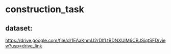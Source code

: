 # construction_task

## dataset: 
https://drive.google.com/file/d/1EAaKnmU2rDlfLtBDNXUlM6CBJSiqtSFD/view?usp=drive_link
